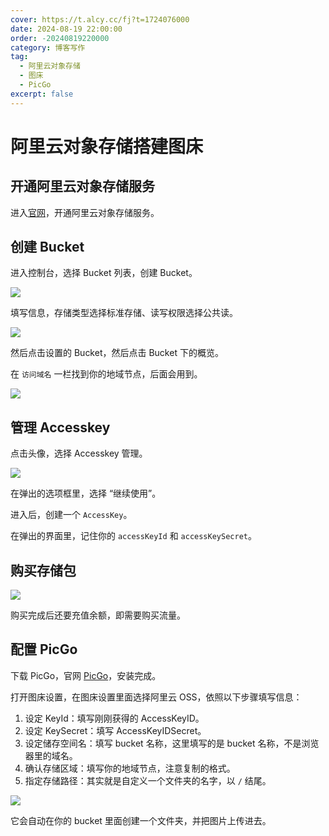 ```yaml
---
cover: https://t.alcy.cc/fj?t=1724076000
date: 2024-08-19 22:00:00
order: -20240819220000
category: 博客写作
tag: 
  - 阿里云对象存储
  - 图床
  - PicGo
excerpt: false
---
```


# 阿里云对象存储搭建图床

## 开通阿里云对象存储服务

进入[官网](https://www.aliyun.com/product/oss)，开通阿里云对象存储服务。

## 创建 Bucket

进入控制台，选择 Bucket 列表，创建 Bucket。

![](https://happier-blog.oss-cn-qingdao.aliyuncs.com/SoftwareTool/%E9%98%BF%E9%87%8C%E4%BA%91%E5%AF%B9%E8%B1%A1%E5%AD%98%E5%82%A8%E6%90%AD%E5%BB%BA%E5%9B%BE%E5%BA%8A01.jpg)

填写信息，存储类型选择标准存储、读写权限选择公共读。

![](https://happier-blog.oss-cn-qingdao.aliyuncs.com/SoftwareTool/%E9%98%BF%E9%87%8C%E4%BA%91%E5%AF%B9%E8%B1%A1%E5%AD%98%E5%82%A8%E6%90%AD%E5%BB%BA%E5%9B%BE%E5%BA%8A02.jpg)

然后点击设置的 Bucket，然后点击 Bucket 下的概览。

在 `访问域名` 一栏找到你的地域节点，后面会用到。

![](https://happier-blog.oss-cn-qingdao.aliyuncs.com/SoftwareTool/%E9%98%BF%E9%87%8C%E4%BA%91%E5%AF%B9%E8%B1%A1%E5%AD%98%E5%82%A8%E6%90%AD%E5%BB%BA%E5%9B%BE%E5%BA%8A03.jpg)

## 管理 Accesskey

点击头像，选择 Accesskey 管理。

![](https://happier-blog.oss-cn-qingdao.aliyuncs.com/SoftwareTool/%E9%98%BF%E9%87%8C%E4%BA%91%E5%AF%B9%E8%B1%A1%E5%AD%98%E5%82%A8%E6%90%AD%E5%BB%BA%E5%9B%BE%E5%BA%8A04.jpg)

在弹出的选项框里，选择 “继续使用”。

进入后，创建一个 `AccessKey`。

在弹出的界面里，记住你的 `accessKeyId` 和 `accessKeySecret`。

## 购买存储包

![](https://happier-blog.oss-cn-qingdao.aliyuncs.com/SoftwareTool/%E9%98%BF%E9%87%8C%E4%BA%91%E5%AF%B9%E8%B1%A1%E5%AD%98%E5%82%A8%E6%90%AD%E5%BB%BA%E5%9B%BE%E5%BA%8A05.jpg)

购买完成后还要充值余额，即需要购买流量。

## 配置 PicGo
下载 PicGo，官网 [PicGo](https://molunerfinn.com/PicGo/)，安装完成。

打开图床设置，在图床设置里面选择阿里云 OSS，依照以下步骤填写信息：

1. 设定 KeyId：填写刚刚获得的 AccessKeyID。
2. 设定 KeySecret：填写 AccessKeyIDSecret。
3. 设定储存空间名：填写 bucket 名称，这里填写的是 bucket 名称，不是浏览器里的域名。
4. 确认存储区域：填写你的地域节点，注意复制的格式。
5. 指定存储路径：其实就是自定义一个文件夹的名字，以 `/` 结尾。

![](https://happier-blog.oss-cn-qingdao.aliyuncs.com/SoftwareTool/%E9%98%BF%E9%87%8C%E4%BA%91%E5%AF%B9%E8%B1%A1%E5%AD%98%E5%82%A8%E6%90%AD%E5%BB%BA%E5%9B%BE%E5%BA%8A06.jpg)

它会自动在你的 bucket 里面创建一个文件夹，并把图片上传进去。
